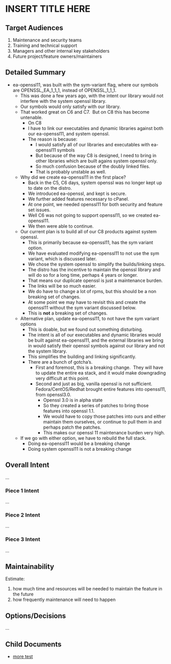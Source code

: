 # INSERT TITLE HERE

## Target Audiences

1. Maintenance and security teams
2. Training and technical support
3. Managers and other internal key stakeholders
4. Future project/feature owners/maintainers

## Detailed Summary

*   ea-openssl11, was built with the sym-variant flag, where our symbols are OPENSSL\_EA\_1\_1\_1, instead of OPENSSL\_1\_1\_1.
    *   This was done a few years ago, with the intent our library would not interfere with the system openssl library.
    *   Our symbols would only satisfy with our library.
    *   That worked great on C6 and C7.  But on C8 this has become untenable.
        *   On C8
        *   I have to link our executables and dynamic libraries against both our ea-openssl11, and system openssl.
        *   The reason is because:
            *   I would satisfy all of our libraries and executables with ea-openssl11 symbols
            *   But because of the way C8 is designed, I need to bring in other libraries which are built agains system openssl only.
            *   So much confusion because of the doubly linked files.
            *   That is probably unstable as well.
    *   Why did we create ea-openssl11 in the first place?
        *   Back in the C5, C6 days, system openssl was no longer kept up to date on the distro.
        *   We introduced ea-openssl, and kept is secure.
        *   We further added features necessary to cPanel.
        *   At one point, we needed openssl11 for both security and feature set issues.
        *   Well C6 was not going to support openssl11, so we created ea-openssl11.
        *   We then were able to continue.
    *   Our current plan is to build all of our C8 products against system openssl.
        *   This is primarily because ea-openssl11, has the sym variant option.
        *   We have evaluated modifying ea-openssl11 to not use the sym variant, which is discussed later.
        *   We chose the system openssl to simplify the builds/linking steps.
        *   The distro has the incentive to maintain the openssl library and will do so for a long time, perhaps 4 years or longer.
        *   That means our duplicate openssl is just a maintenance burden.
        *   The links will be so much easier.
        *   We do have to change a lot of rpms, but this should be a non breaking set of changes.
        *   At some point we may have to revisit this and create the openssl11 without the sym variant discussed below.
        *   This is **not** a breaking set of changes.
    *   Alternative plan, update ea-openssl11, to not have the sym variant options
        *   This is doable, but we found out something disturbing.
        *   The intent is all of our executables and dynamic libraries would be built against ea-openssl11, and the external libraries we bring in would satisfy their openssl symbols against our library and not the system library.
        *   This simplifies the building and linking significantly.
        *   There are a bunch of gotcha’s.
            *   First and foremost, this is a breaking change.  They will have to update the entire ea stack, and it would make downgrading very difficult at this point.
            *   Second and just as big, vanilla openssl is not sufficient.  Fedora/CentOS/Redhat brought entire features into openssl11, from openssl3.0.
                *   Openssl 3.0 is in alpha state
                *   So they created a series of patches to bring those features into openssl 1.1.
                *   We would have to copy those patches into ours and either maintain them ourselves, or continue to pull them in and perhaps patch the patches.
                *   This makes our openssl 11 maintenance burden very high.
    *   If we go with either option, we have to rebuild the full stack.
        *   Doing ea-openssl11 would be a breaking change
        *   Doing system openssl11 is not a breaking change

## Overall Intent

…

### Piece 1 Intent

…

### Piece 2 Intent

…

### Piece 3 Intent

…

## Maintainability

Estimate:

1. how much time and resources will be needed to maintain the feature in the future
2. how frequently maintenance will need to happen

## Options/Decisions

…

## Child Documents

* [more test](./DESIGN/more.md)
